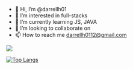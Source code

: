 - 👋 Hi, I’m @darrellh01
- 👀 I’m interested in full-stacks
- 🌱 I’m currently learning JS, JAVA
- 💞️ I’m looking to collaborate on 
- 📫 How to reach me darrellh0112@gmail.com

<!---
darrellh01/darrellh01 is a ✨ special ✨ repository because its `README.md` (this file) appears on your GitHub profile.
You can click the Preview link to take a look at your changes.
--->
<picture>
<source 
  srcset="https://github-readme-stats.vercel.app/api?username=darrellh01&show_icons=true&theme=merko"
  media="(prefers-color-scheme: dark)"
/>
<source
  srcset="https://github-readme-stats.vercel.app/api?username=darrellh01&show_icons=true"
  media="(prefers-color-scheme: light), (prefers-color-scheme: no-preference)"
/>
<img src="https://github-readme-stats.vercel.app/api?username=darrellh01&show_icons=true" />
</picture>

[![Top Langs](https://github-readme-stats.vercel.app/api/top-langs/?username=darrellh01&hide_progress=true)](https://github.com/anuraghazra/github-readme-stats)
